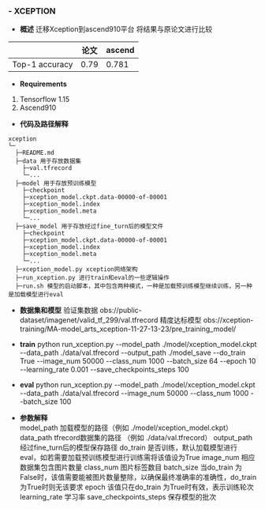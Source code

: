 ### -  **XCEPTION** 


-  **概述** 
迁移Xception到ascend910平台
将结果与原论文进行比较

 |                | 论文   | ascend |
|----------------|------|--------|
| Top-1 accuracy | 0.79 | 0.781  |

-  **Requirements** 
1. Tensorflow 1.15
2. Ascend910

-  **代码及路径解释** 


```
xception
└─ 
  ├─README.md
  ├─data 用于存放数据集
  	├─val.tfrecord
  	└─...
  ├─model 用于存放预训练模型
  	├─checkpoint
  	├─xception_model.ckpt.data-00000-of-00001
  	├─xception_model.index
  	├─xception_model.meta
  	└─...
  ├─save_model 用于存放经过fine_turn后的模型文件
  	├─checkpoint
  	├─xception_model.ckpt.data-00000-of-00001
  	├─xception_model.index
  	├─xception_model.meta
  	└─...
  ├─xception_model.py xception网络架构
  ├─run_xception.py 进行train和eval的一些逻辑操作
  ├─run.sh 模型的启动脚本，其中包含两种模式，一种是加载预训练模型继续训练，另一种是加载模型进行eval
```
-  **数据集和模型** 
验证集数据
obs://public-dataset/imagenet/valid_tf_299/val.tfrecord
精度达标模型
obs://xception-training/MA-model_arts_xception-11-27-13-23/pre_training_model/

-  **train** 
python    run_xception.py  --model_path ./model/xception_model.ckpt  --data_path ./data/val.tfrecord  --output_path  ./model_save  --do_train True  --image_num  50000 --class_num  1000  --batch_size  64  --epoch  10 --learning_rate  0.001   --save_checkpoints_steps  100

-  **eval** 
python    run_xception.py  --model_path ./model/xception_model.ckpt  --data_path ./data/val.tfrecord    --image_num  50000 --class_num  1000  --batch_size  100  
     
-  **参数解释**   
 model_path 加载模型的路径（例如 ./model/xception_model.ckpt）
 data_path  tfrecord数据集的路径 （例如 ./data/val.tfrecord）
 output_path  经过fine_turn后的模型保存路径 
 do_train  是否训练，默认加载模型进行eval，如若需要加载预训练模型进行训练需将该值设为True
 image_num 相应数据集包含图片数量
 class_num 图片标签数目
 batch_size  当do_train 为False时，该值需要能被图片数量整除，以确保最终准确率的准确性，do_train为True时则无该要求
 epoch  该值只在do_train 为True时有效，表示训练轮次
 learning_rate 学习率
 save_checkpoints_steps 保存模型的批次